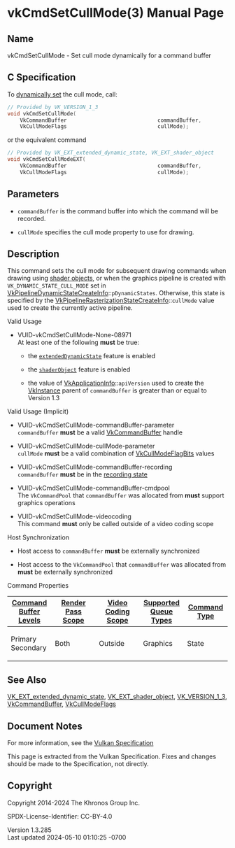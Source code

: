 # vkCmdSetCullMode(3) Manual Page

## Name

vkCmdSetCullMode - Set cull mode dynamically for a command buffer



## <a href="#_c_specification" class="anchor"></a>C Specification

To <a
href="https://registry.khronos.org/vulkan/specs/1.3-extensions/html/vkspec.html#pipelines-dynamic-state"
target="_blank" rel="noopener">dynamically set</a> the cull mode, call:

``` c
// Provided by VK_VERSION_1_3
void vkCmdSetCullMode(
    VkCommandBuffer                             commandBuffer,
    VkCullModeFlags                             cullMode);
```

or the equivalent command

``` c
// Provided by VK_EXT_extended_dynamic_state, VK_EXT_shader_object
void vkCmdSetCullModeEXT(
    VkCommandBuffer                             commandBuffer,
    VkCullModeFlags                             cullMode);
```

## <a href="#_parameters" class="anchor"></a>Parameters

- `commandBuffer` is the command buffer into which the command will be
  recorded.

- `cullMode` specifies the cull mode property to use for drawing.

## <a href="#_description" class="anchor"></a>Description

This command sets the cull mode for subsequent drawing commands when
drawing using <a
href="https://registry.khronos.org/vulkan/specs/1.3-extensions/html/vkspec.html#shaders-objects"
target="_blank" rel="noopener">shader objects</a>, or when the graphics
pipeline is created with `VK_DYNAMIC_STATE_CULL_MODE` set in
[VkPipelineDynamicStateCreateInfo](https://registry.khronos.org/vulkan/specs/1.3-extensions/man/html/VkPipelineDynamicStateCreateInfo.html)::`pDynamicStates`.
Otherwise, this state is specified by the
[VkPipelineRasterizationStateCreateInfo](https://registry.khronos.org/vulkan/specs/1.3-extensions/man/html/VkPipelineRasterizationStateCreateInfo.html)::`cullMode`
value used to create the currently active pipeline.

Valid Usage

- <a href="#VUID-vkCmdSetCullMode-None-08971"
  id="VUID-vkCmdSetCullMode-None-08971"></a>
  VUID-vkCmdSetCullMode-None-08971  
  At least one of the following **must** be true:

  - the [`extendedDynamicState`](#features-extendedDynamicState) feature
    is enabled

  - the [`shaderObject`](#features-shaderObject) feature is enabled

  - the value of
    [VkApplicationInfo](https://registry.khronos.org/vulkan/specs/1.3-extensions/man/html/VkApplicationInfo.html)::`apiVersion` used to
    create the [VkInstance](https://registry.khronos.org/vulkan/specs/1.3-extensions/man/html/VkInstance.html) parent of `commandBuffer`
    is greater than or equal to Version 1.3

Valid Usage (Implicit)

- <a href="#VUID-vkCmdSetCullMode-commandBuffer-parameter"
  id="VUID-vkCmdSetCullMode-commandBuffer-parameter"></a>
  VUID-vkCmdSetCullMode-commandBuffer-parameter  
  `commandBuffer` **must** be a valid
  [VkCommandBuffer](https://registry.khronos.org/vulkan/specs/1.3-extensions/man/html/VkCommandBuffer.html) handle

- <a href="#VUID-vkCmdSetCullMode-cullMode-parameter"
  id="VUID-vkCmdSetCullMode-cullMode-parameter"></a>
  VUID-vkCmdSetCullMode-cullMode-parameter  
  `cullMode` **must** be a valid combination of
  [VkCullModeFlagBits](https://registry.khronos.org/vulkan/specs/1.3-extensions/man/html/VkCullModeFlagBits.html) values

- <a href="#VUID-vkCmdSetCullMode-commandBuffer-recording"
  id="VUID-vkCmdSetCullMode-commandBuffer-recording"></a>
  VUID-vkCmdSetCullMode-commandBuffer-recording  
  `commandBuffer` **must** be in the [recording
  state](#commandbuffers-lifecycle)

- <a href="#VUID-vkCmdSetCullMode-commandBuffer-cmdpool"
  id="VUID-vkCmdSetCullMode-commandBuffer-cmdpool"></a>
  VUID-vkCmdSetCullMode-commandBuffer-cmdpool  
  The `VkCommandPool` that `commandBuffer` was allocated from **must**
  support graphics operations

- <a href="#VUID-vkCmdSetCullMode-videocoding"
  id="VUID-vkCmdSetCullMode-videocoding"></a>
  VUID-vkCmdSetCullMode-videocoding  
  This command **must** only be called outside of a video coding scope

Host Synchronization

- Host access to `commandBuffer` **must** be externally synchronized

- Host access to the `VkCommandPool` that `commandBuffer` was allocated
  from **must** be externally synchronized

Command Properties

<table class="tableblock frame-all grid-all stretch">
<colgroup>
<col style="width: 20%" />
<col style="width: 20%" />
<col style="width: 20%" />
<col style="width: 20%" />
<col style="width: 20%" />
</colgroup>
<thead>
<tr class="header">
<th class="tableblock halign-left valign-top"><a
href="#VkCommandBufferLevel">Command Buffer Levels</a></th>
<th class="tableblock halign-left valign-top"><a
href="#vkCmdBeginRenderPass">Render Pass Scope</a></th>
<th class="tableblock halign-left valign-top"><a
href="#vkCmdBeginVideoCodingKHR">Video Coding Scope</a></th>
<th class="tableblock halign-left valign-top"><a
href="#VkQueueFlagBits">Supported Queue Types</a></th>
<th class="tableblock halign-left valign-top"><a
href="#fundamentals-queueoperation-command-types">Command Type</a></th>
</tr>
</thead>
<tbody>
<tr class="odd">
<td class="tableblock halign-left valign-top"><p>Primary<br />
Secondary</p></td>
<td class="tableblock halign-left valign-top"><p>Both</p></td>
<td class="tableblock halign-left valign-top"><p>Outside</p></td>
<td class="tableblock halign-left valign-top"><p>Graphics</p></td>
<td class="tableblock halign-left valign-top"><p>State</p></td>
</tr>
</tbody>
</table>

## <a href="#_see_also" class="anchor"></a>See Also

[VK_EXT_extended_dynamic_state](https://registry.khronos.org/vulkan/specs/1.3-extensions/man/html/VK_EXT_extended_dynamic_state.html),
[VK_EXT_shader_object](https://registry.khronos.org/vulkan/specs/1.3-extensions/man/html/VK_EXT_shader_object.html),
[VK_VERSION_1_3](https://registry.khronos.org/vulkan/specs/1.3-extensions/man/html/VK_VERSION_1_3.html),
[VkCommandBuffer](https://registry.khronos.org/vulkan/specs/1.3-extensions/man/html/VkCommandBuffer.html),
[VkCullModeFlags](https://registry.khronos.org/vulkan/specs/1.3-extensions/man/html/VkCullModeFlags.html)

## <a href="#_document_notes" class="anchor"></a>Document Notes

For more information, see the <a
href="https://registry.khronos.org/vulkan/specs/1.3-extensions/html/vkspec.html#vkCmdSetCullMode"
target="_blank" rel="noopener">Vulkan Specification</a>

This page is extracted from the Vulkan Specification. Fixes and changes
should be made to the Specification, not directly.

## <a href="#_copyright" class="anchor"></a>Copyright

Copyright 2014-2024 The Khronos Group Inc.

SPDX-License-Identifier: CC-BY-4.0

Version 1.3.285  
Last updated 2024-05-10 01:10:25 -0700
